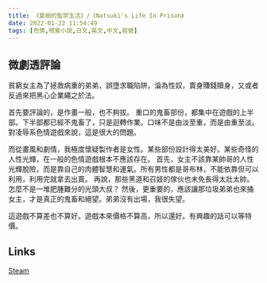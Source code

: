 ```yaml
---
title: 《夏樹的監禁生活》/《Natsuki's Life In Prison》
date: 2022-01-22 11:54:49
tags: [色情,視覺小說,日文,英文,中文,經營]
---
```

## 微劇透評論

貧窮女主為了拯救病重的弟弟，誤墮求職陷阱，淪為性奴，賣身賺錢贖身，又或者反過來把黑心企業繩之於法。

首先要評論的，是作畫一般，也不夠拔。
重口的鬼畜部份，都集中在遊戲的上半部。下半部都已經不鬼畜了，只是迴轉作業。口味不是由淡至重，而是由重至淡。對凌辱系色情遊戲來說，這是很大的問題。

而從畫風和劇情，我極度懷疑製作者是女性。某些部份設計得太美好。某些奇怪的人性光輝，在一般的色情遊戲根本不應該存在。
首先，女主不該靠某帥哥的人性光輝脫險，而是靠自己的肉體智慧和運氣。所有男性都是哥布林，不能依靠但可以利用，利用完就拿去出賣。
再說，那些黑道和召妓的傢伙也未免長得太壯太帥。怎麼不是一堆肥腫難分的光頭大叔？
然後，更重要的，應該讓那垃圾弟弟也來捅女主，才是真正的鬼畜和絕望。弟弟沒有出場，我很失望。

這遊戲不算差也不算好。遊戲本來價格不算高，所以還好。有興趣的話可以等特價。

## Links

[Steam](https://store.steampowered.com/app/1528000/)
